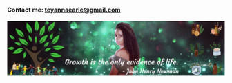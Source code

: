  #### Contact me: [teyannaearle@gmail.com](mailto:teyannaearle@gmail.com "Teyanna's Email") 
![catimage](https://github.com/teyannaearle/teyannaearle/blob/main/assets/Every%20great%20dream%20begins%20with%20a%20dreamer.png?raw=true)

<!--
**teyannaearle/teyannaearle** is a ✨ _special_ ✨ repository because its `README.md` (this file) appears on your GitHub profile.

Here are some ideas to get you started:

- 🔭 I’m currently working on ...
- 🌱 I’m currently learning ...
- 👯 I’m looking to collaborate on ...
- 🤔 I’m looking for help with ...
- 💬 Ask me about ...
- 📫 How to reach me: ...
- 😄 Pronouns: ...
- ⚡ Fun fact: ...
-->
